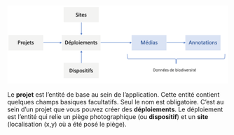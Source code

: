 ![Structure](../assets/data_structure.png)

Le **projet** est l’entité de base au sein de l’application. Cette entité contient quelques champs basiques facultatifs. Seul le nom est obligatoire. C’est au sein d’un projet que vous pouvez créer des **déploiements**. Le déploiement est l’entité qui relie un piège photographique (ou **dispositif**) et un **site** (localisation (x,y) où a été posé le piège).
